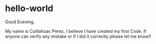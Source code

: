 # hello-world

Good Evening,

My name is Cuitlahuac Perez, I believe I have created my first Code. If anyone can verify any mistake or if I did it correctly please let me know!!
